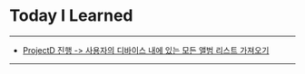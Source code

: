 # Today I Learned

---

- [ProjectD 진행 -> 사용자의 디바이스 내에 있는 모든 앨범 리스트 가져오기](https://github.com/VincentGeranium/edwithStudy-project-5/tree/master/ProjectD_MyAlbum)

---

